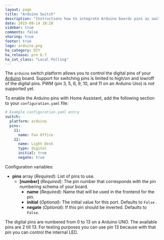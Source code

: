 ```yaml
---
layout: page
title: "Arduino Switch"
description: "Instructions how to integrate Arduino boards pins as switches within Home Assistant."
date: 2015-09-14 18:28
sidebar: true
comments: false
sharing: true
footer: true
logo: arduino.png
ha_category: DIY
ha_release: pre 0.7
ha_iot_class: "Local Polling"
---
```



The `arduino` switch platform allows you to control the digital pins of your [Arduino](https://www.arduino.cc/) board. Support for switching pins is limited to high/on and low/off of the digital pins. PWM (pin 3, 5, 6, 9, 10, and 11 on an Arduino Uno) is not supported yet.

To enable the Arduino pins with Home Assistant, add the following section to your `configuration.yaml` file:

```yaml
# Example configuration.yaml entry
switch:
  platform: arduino
  pins:
    11:
      name: Fan Office
    12:
      name: Light Desk
      type: digital
      initial: true
      negate: true
```

Configuration variables:

- **pins** array (*Required*): List of pins to use.
  - **[number]** (*Required*): The pin number that corresponds with the pin numbering schema of your board.
    - **name** (*Required*): Name that will be used in the frontend for the pin.
    - **initial** (*Optional*): The initial value for this port. Defaults to `False` .
    - **negate** (*Optional*): If this pin should be inverted. Defaults to `False`.

The digital pins are numbered from 0 to 13 on a Arduino UNO. The available pins are 2 till 13. For testing purposes you can use pin 13 because with that pin you can control the internal LED.

